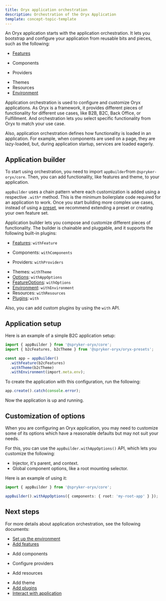 ```yaml
---
title: Oryx application orchestration
description: Orchestration of the Oryx Application
template: concept-topic-template
---
```



An Oryx application starts with the application orchestration. It lets you bootstrap and configure your application from reusable bits and pieces, such as the following:

- [Features](/docs/scos/dev/front-end-development/{{page.version}}/oryx/building-applications/oryx-application-orchestration/oryx-application-feature.html)
<!-- TODO: Link to components -->
- Components
<!-- TODO: Link to providers -->
- Providers
<!-- TODO: Link to themes -->
- Themes
- Resources
- [Environment](/docs/scos/dev/front-end-development/{{page.version}}/oryx/building-applications/oryx-application-orchestration/oryx-application-environment.html)

Application orchestration is used to configure and customize Oryx applications. As Oryx is a framework, it provides different pieces of functionality for different use cases, like B2B, B2C, Back Office, or Fulfillment. And orchestration lets you select specific functionality from Oryx to match your use case.

Also, application orchestration defines how functionality is loaded in an application. For example, when components are used on a page, they are lazy-loaded, but, during application startup, services are loaded eagerly.

## Application builder

To start using orchestration, you need to import `appBuilder`from `@spryker-oryx/core`. Then, you can add functionality, like features and theme, to your application.

`appBuilder` uses a chain pattern where each customization is added using a respective `.with*` method. This is the minimum boilerplate code required for an application to work. Once you start building more complex use cases, instead of using a [preset](/docs/scos/dev/front-end-development/{{page.version}}/oryx/oryx-presets.html), we recommend extending a preset or creating your own feature set.

Application builder lets you compose and customize different pieces of functionality. The builder is chainable and pluggable, and it supports the following built-in plugins:

- [Features](/docs/scos/dev/front-end-development/{{page.version}}/oryx/building-applications/oryx-application-orchestration/oryx-application-feature.html): `withFeature`
<!-- TODO: Link to components -->
- Components: `withComponents`
<!-- TODO: Link to providers -->
- Providers: `withProviders`
<!-- TODO: Link to themes -->
- Themes: `withTheme`
- [Options](#customization-of-options): `withAppOptions`
- [FeatureOptions](/docs/scos/dev/front-end-development/{{page.version}}/oryx/building-applications/oryx-application-orchestration/oryx-application-feature.html): `withOptions`
- [Environment](/docs/scos/dev/front-end-development/{{page.version}}/oryx/building-applications/oryx-application-orchestration/oryx-application-environment.html): `withEnvironment`
- Resources: `withResources`
- [Plugins](/docs/scos/dev/front-end-development/{{page.version}}/oryx/building-applications/oryx-application-orchestration/oryx-application-plugins.html): `with`

Also, you can add custom plugins by using the `with` API.

## Application setup

Here is an example of a simple B2C application setup:

```ts
import { appBuilder } from '@spryker-oryx/core';
import { b2cFeatures, b2cTheme } from '@spryker-oryx/oryx-presets';

const app = appBuilder()
  .withFeature(b2cFeatures)
  .withTheme(b2cTheme)
  .withEnvironment(import.meta.env);
```

To create the application with this configuration, run the following:

```ts
app.create().catch(console.error);
```

Now the application is up and running.

## Customization of options

When you are configuring an Oryx application, you may need to customize some of its options which have a reasonable defaults but may not suit your needs.

For this, you can use the `appBuilder.withAppOptions()` API, which lets you customize the following:

- Injector, it's parent, and context.
- Global component options, like a root mounting selector.

Here is an example of using it:

```ts
import { appBuilder } from '@spryker-oryx/core';

appBuilder().withAppOptions({ components: { root: 'my-root-app' } });
```

## Next steps

For more details about application orchestration, see the following documents:

- [Set up the environment](/docs/scos/dev/front-end-development/{{page.version}}/oryx/building-applications/oryx-application-orchestration/oryx-application-environment.html)
- [Add features](/docs/scos/dev/front-end-development/{{page.version}}/oryx/building-applications/oryx-application-orchestration/oryx-application-feature.html)
<!-- TODO: Link to components -->
- Add components
<!-- TODO: Link to providers -->
- Configure providers
<!-- TODO: Link to resources -->
- Add resources
<!-- TODO: Link to theme -->
- Add theme
- [Add plugins](/docs/scos/dev/front-end-development/{{page.version}}/oryx/building-applications/oryx-application-orchestration/oryx-application-plugins.html)
- [Interact with application](/docs/scos/dev/front-end-development/{{page.version}}/oryx/building-applications/oryx-application-orchestration/oryx-application.html)
